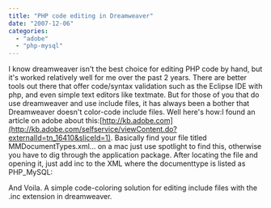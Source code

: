 ```yaml
---
title: "PHP code editing in Dreamweaver"
date: "2007-12-06"
categories: 
  - "adobe"
  - "php-mysql"
---
```


I know dreamweaver isn't the best choice for editing PHP code by hand, but it's worked relatively well for me over the past 2 years. There are better tools out there that offer code/syntax validation such as the Eclipse IDE with php, and even simple text editors like textmate. But for those of you that do use dreamweaver and use include files, it has always been a bother that Dreamweaver doesn't color-code include files. Well here's how:I found an article on adobe about this:[http://kb.adobe.com](http://kb.adobe.com/selfservice/viewContent.do?externalId=tn_16410&sliceId=1). Basically find your file titled MMDocumentTypes.xml... on a mac just use spotlight to find this, otherwise you have to dig through the application package. After locating the file and opening it, just add inc to the XML where the documenttype is listed as PHP\_MySQL:

> <documenttype id="PHP\_MySQL" servermodel="PHP MySQL" internaltype="Dynamic" winfileextension="php,php3,php4,php5,inc" macfileextension="php,php3,php4,php5,inc" file="Default.php" writebyteordermark="false">

And Voila. A simple code-coloring solution for editing include files with the .inc extension in dreamweaver.
